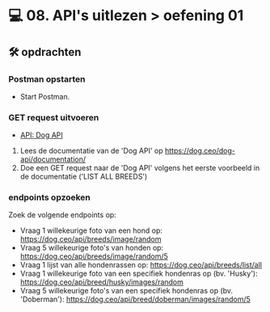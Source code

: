 # 💻 08. API's uitlezen > oefening 01

## 🛠️ opdrachten

### Postman opstarten

 - Start Postman.

### GET request uitvoeren

 - [API: Dog API](https://dog.ceo/dog-api/)

 1. Lees de documentatie van de 'Dog API' op https://dog.ceo/dog-api/documentation/
 2. Doe een GET request naar de 'Dog API' volgens het eerste voorbeeld in de documentatie ('LIST ALL BREEDS')

### endpoints opzoeken

Zoek de volgende endpoints op:
- Vraag 1 willekeurige foto van een hond op: 
https://dog.ceo/api/breeds/image/random
- Vraag 5 willekeurige foto's van honden op: 
https://dog.ceo/api/breeds/image/random/5
- Vraag 1 lijst van alle hondenrassen op: 
https://dog.ceo/api/breeds/list/all
- Vraag 1 willekeurige foto van een specifiek hondenras op (bv. 'Husky'): 
https://dog.ceo/api/breed/husky/images/random
- Vraag 5 willekeurige foto's van een specifiek hondenras op (bv. 'Doberman'): 
https://dog.ceo/api/breed/doberman/images/random/5